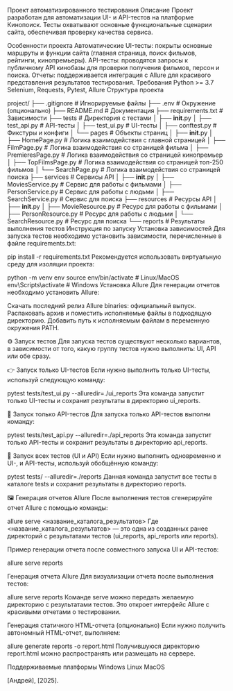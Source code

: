 Проект автоматизированного тестирования
Описание
Проект разработан для автоматизации UI- и API-тестов на платформе Кинопоиск. Тесты охватывают основные функциональные сценарии сайта, обеспечивая проверку качества сервиса.

Особенности проекта
Автоматические UI-тесты: покрыты основные маршруты и функции сайта (главная страница, поиск фильмов, рейтинги, кинопремьеры).
API-тесты: проводятся запросы к публичному API кинобазы для проверки получения фильмов, персон и поиска.
Отчеты: поддерживается интеграция с Allure для красивого представления результатов тестирования.
Требования
Python >= 3.7
Selenium, Requests, Pytest, Allure
Структура проекта

project/
├── .gitignore                      # Игнорируемые файлы
├── .env                            # Окружение (опционально)
├── README.md                       # Документация
├── requirements.txt                # Зависимости
├── tests                           # Директория с тестами
│   ├── __init__.py
│   ├── test_api.py                 # API-тесты
│   ├── test_ui.py                  # UI-тесты
│   ├── conftest.py                 # Фикстуры и конфиги
│   └── pages                       # Объекты страниц
│       ├── __init__.py
│       ├── HomePage.py             # Логика взаимодействия с главной страницей
│       ├── FilmPage.py             # Логика взаимодействия со страницей фильма
│       ├── PremieresPage.py        # Логика взаимодействия со страницей кинопремьер
│       ├── TopFilmsPage.py         # Логика взаимодействия со страницей топ-250 фильмов
│       └── SearchPage.py           # Логика взаимодействия со страницей поиска
├── services                        # Сервисы API
│   ├── __init__.py
│   ├── MoviesService.py            # Сервис для работы с фильмами
│   ├── PersonService.py            # Сервис для работы с людьми
│   ├── SearchService.py            # Сервис для поиска
├── resources                       # Ресурсы API
│   ├── __init__.py
│   ├── MovieResource.py            # Ресурс для работы с фильмами
│   ├── PersonResource.py           # Ресурс для работы с людьми
│   └── SearchResource.py           # Ресурс для поиска
└── reports                         # Результаты выполнения тестов
Инструкция по запуску
Установка зависимостей
Для запуска тестов необходимо установить зависимости, перечисленные в файле requirements.txt:


pip install -r requirements.txt
Рекомендуется использовать виртуальную среду для изоляции проекта:


python -m venv env
source env/bin/activate  # Linux/MacOS
env\Scripts\activate     # Windows
Установка Allure
Для генерации отчетов необходимо установить Allure:

Скачать последний релиз Allure binaries: официальный выпуск.
Распаковать архив и поместить исполняемые файлы в подходящую директорию.
Добавить путь к исполняемым файлам в переменную окружения PATH.

⚙️ Запуск тестов
Для запуска тестов существуют несколько вариантов, в зависимости от того, какую группу тестов нужно выполнить: UI, API или обе сразу.

👉 Запуск только UI-тестов
Если нужно выполнить только UI-тесты, используй следующую команду:


pytest tests/test_ui.py --alluredir=./ui_reports
Эта команда запустит только UI-тесты и сохранит результаты в директорию ui_reports.

🧪 Запуск только API-тестов
Для запуска только API-тестов выполни команду:


pytest tests/test_api.py --alluredir=./api_reports
Эта команда запустит только API-тесты и сохранит результаты в директорию api_reports.

🏁 Запуск всех тестов (UI и API)
Если нужно выполнить одновременно и UI-, и API-тесты, используй обобщённую команду:


pytest tests/ --alluredir=./reports
Данная команда запустит все тесты в каталоге tests и сохранит результаты в директорию reports.

🖼️ Генерация отчетов Allure
После выполнения тестов сгенерируйте отчет Allure с помощью команды:


allure serve <название_каталога_результатов>
Где <название_каталога_результатов> — это одна из созданных ранее директорий с результатами тестов (ui_reports, api_reports или reports).

Пример генерации отчета после совместного запуска UI и API-тестов:


allure serve reports


Генерация отчета Allure
Для визуализации отчета после выполнения тестов:


allure serve reports
Команде serve можно передать желаемую директорию с результатами тестов. Это откроет интерфейс Allure с красивыми отчетами о тестировании.

Генерация статичного HTML-отчета (опционально)
Если нужно получить автономный HTML-отчет, выполняем:


allure generate reports -o report.html
Получившуюся директорию report.html можно распространять или размещать на сервере.

Поддерживаемые платформы
Windows
Linux
MacOS

 [Андрей], [2025].